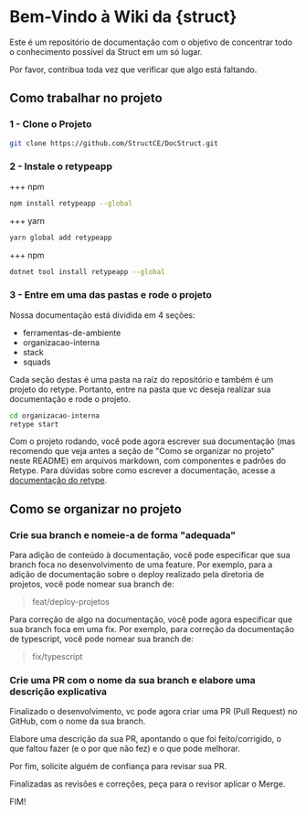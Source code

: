 # Bem-Vindo à Wiki da \{struct\}

Este é um repositório de documentação com o objetivo de concentrar todo o conhecimento possível da Struct em um só lugar.

Por favor, contribua toda vez que verificar que algo está faltando.

## Como trabalhar no projeto

### 1 - Clone o Projeto

```bash
git clone https://github.com/StructCE/DocStruct.git
```

### 2 - Instale o retypeapp

+++ npm

```bash
npm install retypeapp --global
```

+++ yarn

```bash
yarn global add retypeapp
```

+++ npm

```bash
dotnet tool install retypeapp --global
```

### 3 - Entre em uma das pastas e rode o projeto

Nossa documentação está dividida em 4 seções:

- ferramentas-de-ambiente
- organizacao-interna
- stack
- squads

Cada seção destas é uma pasta na raíz do repositório e também é um projeto do retype.
Portanto, entre na pasta que vc deseja realizar sua documentação e rode o projeto.

```bash
cd organizacao-interna
retype start
```

Com o projeto rodando, você pode agora escrever sua documentação (mas recomendo que veja antes a seção de "Como se organizar no projeto" neste README) em arquivos markdown, com componentes e padrões do Retype.
Para dúvidas sobre como escrever a documentação, acesse a [documentação do retype](https://retype.com/guides/formatting/).

## Como se organizar no projeto

### Crie sua branch e nomeie-a de forma "adequada"

Para adição de conteúdo à documentação, você pode especificar que sua branch foca no desenvolvimento de uma feature.
Por exemplo, para a adição de documentação sobre o deploy realizado pela diretoria de projetos, você pode nomear sua branch de:

> feat/deploy-projetos

Para correção de algo na documentação, você pode agora especificar que sua branch foca em uma fix.
Por exemplo, para correção da documentação de typescript, você pode nomear sua branch de:

> fix/typescript

### Crie uma PR com o nome da sua branch e elabore uma descrição explicativa

Finalizado o desenvolvimento, vc pode agora criar uma PR (Pull Request) no GitHub, com o nome da sua branch.

Elabore uma descrição da sua PR, apontando o que foi feito/corrigido, o que faltou fazer (e o por que não fez) e o que pode melhorar.

Por fim, solicite alguém de confiança para revisar sua PR.

Finalizadas as revisões e correções, peça para o revisor aplicar o Merge.

FIM!
